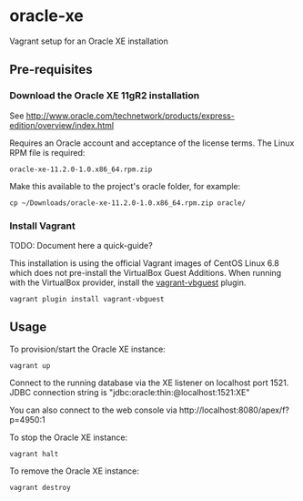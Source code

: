 # oracle-xe
Vagrant setup for an Oracle XE installation

## Pre-requisites

### Download the Oracle XE 11gR2 installation
See http://www.oracle.com/technetwork/products/express-edition/overview/index.html

Requires an Oracle account and acceptance of the license terms.
The Linux RPM file is required:

``oracle-xe-11.2.0-1.0.x86_64.rpm.zip``

Make this available to the project's oracle folder, for example:

```cp ~/Downloads/oracle-xe-11.2.0-1.0.x86_64.rpm.zip oracle/```

### Install Vagrant
TODO: Document here a quick-guide?

This installation is using the official Vagrant images of CentOS Linux 6.8
which does not pre-install the VirtualBox Guest Additions.
When running with the VirtualBox provider, install the [vagrant-vbguest](https://github.com/dotless-de/vagrant-vbguest) plugin.

    vagrant plugin install vagrant-vbguest

## Usage
To provision/start the Oracle XE instance:

```vagrant up```

Connect to the running database via the XE listener on localhost port 1521.
JDBC connection string is "jdbc:oracle:thin:@localhost:1521:XE"

You can also connect to the web console via http://localhost:8080/apex/f?p=4950:1

To stop the Oracle XE instance:

```vagrant halt```

To remove the Oracle XE instance:

```vagrant destroy```
